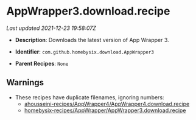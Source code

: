 # AppWrapper3.download.recipe

_Last updated 2021-12-23 19:58:07Z_

- **Description**: Downloads the latest version of App Wrapper 3.

- **Identifier**: `com.github.homebysix.download.AppWrapper3`

- **Parent Recipes**: `None`

## Warnings

- These recipes have duplicate filenames, ignoring numbers:
    - [ahousseini-recipes/AppWrapper4/AppWrapper4.download.recipe](/autopkg-dupe-tracker/ahousseini-recipes/AppWrapper4/AppWrapper4.download.recipe)
    - [homebysix-recipes/AppWrapper/AppWrapper3.download.recipe](/autopkg-dupe-tracker/homebysix-recipes/AppWrapper/AppWrapper3.download.recipe)